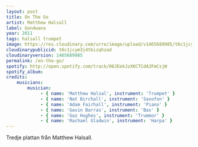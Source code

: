 ```yaml
---
layout: post
title: On The Go
artist: Matthew Halsall
label: Gondwana
year: 2011
tags: halsall trumpet
image: https://res.cloudinary.com/urre/image/upload/v1465689985/t6c1jcym3j4tbizqhzad.jpg
cloudinarypublicid: t6c1jcym3j4tbizqhzad
cloudinaryversion: 1465689985
permalink: /on-the-go/
spotify: http://open.spotify.com/track/06JEekJzXKCTCdAJFmCsjW
spotify_album: 
credits:
    musicians:
        musician:
             - { name: 'Matthew Halsal', instrument: 'Trumpet' }
             - { name: 'Nat Birchall', instrument: 'Saxofon' }
             - { name: 'Adam Fairhall', instrument: 'Piano' }
             - { name: 'Gavin Barras', instrument: 'Bas' }
             - { name: 'Gaz Hughes', instrument: 'Trummor' }
             - { name: 'Rachael Gladwin', instrument: 'Harpa' }
---
```


Tredje plattan från Matthew Halsall.